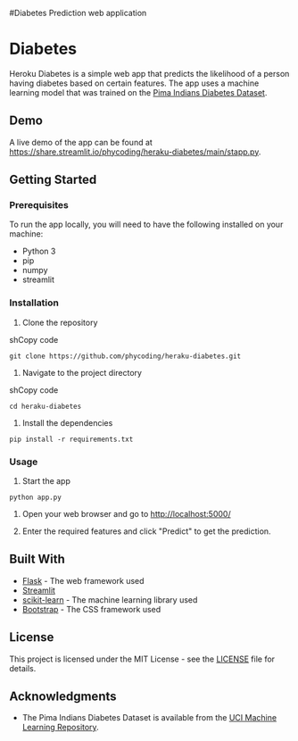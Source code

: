 #Diabetes Prediction web application


Diabetes
========

Heroku Diabetes is a simple web app that predicts the likelihood of a person having diabetes based on certain features. The app uses a machine learning model that was trained on the [Pima Indians Diabetes Dataset](https://www.kaggle.com/uciml/pima-indians-diabetes-database).

Demo
----

A live demo of the app can be found at <https://share.streamlit.io/phycoding/heraku-diabetes/main/stapp.py>.

Getting Started
---------------

### Prerequisites

To run the app locally, you will need to have the following installed on your machine:

-   Python 3
-   pip
-   numpy
-   streamlit

### Installation

1.  Clone the repository

shCopy code

`git clone https://github.com/phycoding/heraku-diabetes.git`

1.  Navigate to the project directory

shCopy code

`cd heraku-diabetes`

1.  Install the dependencies

`pip install -r requirements.txt`

### Usage

1.  Start the app


`python app.py`

1.  Open your web browser and go to <http://localhost:5000/>

2.  Enter the required features and click "Predict" to get the prediction.

Built With
----------

-   [Flask](https://flask.palletsprojects.com/en/2.0.x/) - The web framework used
-   [Streamlit](https://www.streamlit.io/) 
-   [scikit-learn](https://scikit-learn.org/stable/) - The machine learning library used
-   [Bootstrap](https://getbootstrap.com/) - The CSS framework used

License
-------

This project is licensed under the MIT License - see the [LICENSE](https://chat.openai.com/chat/LICENSE) file for details.

Acknowledgments
---------------

-   The Pima Indians Diabetes Dataset is available from the [UCI Machine Learning Repository](https://archive.ics.uci.edu/ml/datasets/pima+indians+diabetes).
